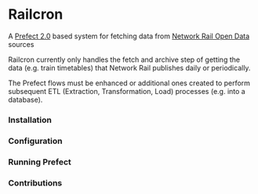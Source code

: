 # Railcron

A [Prefect 2.0](https://www.prefect.io/opensource/v2/) based system for fetching data from [Network Rail Open Data](https://wiki.openraildata.com//index.php?title=Main_Page)
sources

Railcron currently only handles the fetch and archive step of getting the data (e.g. train timetables) that Network Rail publishes daily or periodically.

The Prefect flows must be enhanced or additional ones created to perform subsequent ETL (Extraction, Transformation, Load) processes
(e.g. into a database).

### Installation


### Configuration


### Running Prefect


### Contributions
